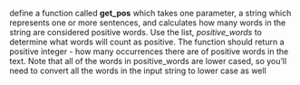 define a function called **get_pos** which takes one parameter, a string which represents one or more sentences, and calculates how many words in the string are considered positive words. Use the list, _positive_words_ to determine what words will count as positive. The function should return a positive integer - how many occurrences there are of positive words in the text. Note that all of the words in positive_words are lower cased, so you’ll need to convert all the words in the input string to lower case as well
